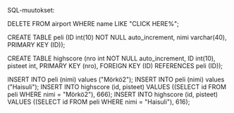 SQL-muutokset:

DELETE FROM airport WHERE name LIKE "CLICK HERE%";

CREATE TABLE peli 
(ID int(10) NOT NULL auto_increment,
nimi varchar(40),
PRIMARY KEY (ID));

CREATE TABLE highscore
(nro int NOT NULL auto_increment,
ID int(10), 
pisteet int, 
PRIMARY KEY (nro), 
FOREIGN KEY (ID) REFERENCES peli (ID));

INSERT INTO peli (nimi) values ("Mörkö2");
INSERT INTO peli (nimi) values ("Haisuli");
INSERT INTO highscore (id, pisteet) VALUES ((SELECT id FROM peli WHERE nimi = "Mörkö2"), 666);
INSERT INTO highscore (id, pisteet) VALUES ((SELECT id FROM peli WHERE nimi = "Haisuli"), 616);
